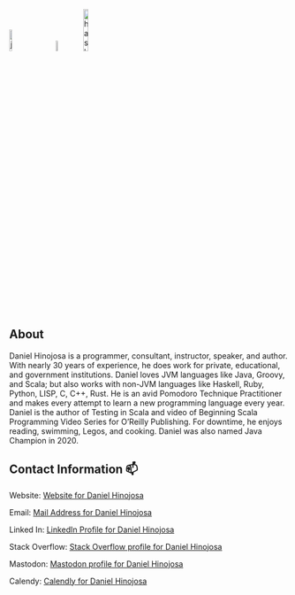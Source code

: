 
<!--
**dhinojosa/dhinojosa** is a ✨ _special_ ✨ repository because its `README.md` (this file) appears on your GitHub profile.

Here are some ideas to get you started:

- 🔭 I’m currently working on ...
- 🌱 I’m currently learning ...
- 👯 I’m looking to collaborate on ...
- 🤔 I’m looking for help with ...
- 💬 Ask me about ...
- 📫 How to reach me: ...
- 😄 Pronouns: ...
- ⚡ Fun fact: ...
-->

<div>
<img src="https://bucketeer-e05bbc84-baa3-437e-9518-adb32be77984.s3.amazonaws.com/public/images/5c552589-8f4e-4d87-a637-d5943f7af722_509x509.png" alt="java duke" style="width:10%;height:10%;display:inline-block;margin-right:30px;"/>
<img src="https://www.scala-lang.org/resources/img/frontpage/scala-spiral.png" alt="scala-spiral" style="width:7%;height:7%;display:inline-block;margin-right:10px;"/>
<img src="https://upload.wikimedia.org/wikipedia/commons/thumb/1/1c/Haskell-Logo.svg/2560px-Haskell-Logo.svg.png" alt="haskell-logo" style="width:14%;height:14%;display: inline-block;"/>
</div>

## About

Daniel Hinojosa is a programmer, consultant, instructor, speaker, and author. With nearly 30 years of experience, he does work for private, educational, and government institutions. Daniel loves JVM languages like Java, Groovy, and Scala; but also works with non-JVM languages like Haskell, Ruby, Python, LISP, C, C++, Rust. He is an avid Pomodoro Technique Practitioner and makes every attempt to learn a new programming language every year. Daniel is the author of Testing in Scala and video of Beginning Scala Programming Video Series for O’Reilly Publishing. For downtime, he enjoys reading, swimming, Legos, and cooking. Daniel was also named Java Champion in 2020.

## Contact Information 📫

Website: [Website for Daniel Hinojosa](https://www.evolutionnext.com)

Email: [Mail Address for Daniel Hinojosa](mailto:dhinojosa@evolutionnext.com)

Linked In: [LinkedIn Profile for Daniel Hinojosa](https://www.linkedin.com/in/dhevolutionnext)

Stack Overflow: [Stack Overflow profile for Daniel Hinojosa](https://stackoverflow.com/users/631666/daniel-hinojosa)

Mastodon: [Mastodon profile for Daniel Hinojosa](https://mastodon.social/@dhinojosa)

Calendy: [Calendly for Daniel Hinojosa](https://calendly.com/dh-evolutionnext)
